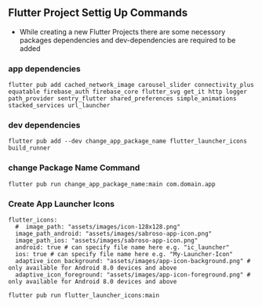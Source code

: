 ## Flutter Project Settig Up Commands
- While creating a new Flutter Projects there are some necessory packages dependencies and dev-dependencies are required to be added

### app dependencies
`flutter pub add cached_network_image carousel_slider connectivity_plus equatable firebase_auth firebase_core flutter_svg get_it http logger path_provider sentry_flutter shared_preferences simple_animations stacked_services url_launcher`

### dev dependencies
`flutter pub add --dev change_app_package_name flutter_launcher_icons build_runner`

### change Package Name Command
`flutter pub run change_app_package_name:main com.domain.app`

### Create App Launcher Icons

```
flutter_icons:
  #  image_path: "assets/images/icon-128x128.png"
  image_path_android: "assets/images/sabroso-app-icon.png"
  image_path_ios: "assets/images/sabroso-app-icon.png"
  android: true # can specify file name here e.g. "ic_launcher"
  ios: true # can specify file name here e.g. "My-Launcher-Icon"
  adaptive_icon_background: "assets/images/app-icon-background.png" # only available for Android 8.0 devices and above
  adaptive_icon_foreground: "assets/images/app-icon-foreground.png" # only available for Android 8.0 devices and above
```
  
`flutter pub run flutter_launcher_icons:main`
